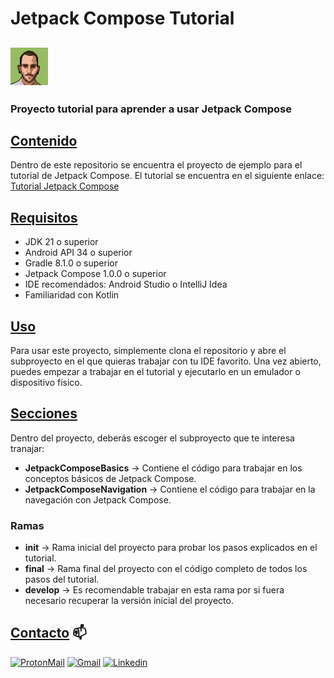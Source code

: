 # Jetpack Compose Tutorial
## <img src="https://raw.githubusercontent.com/DanielBoj/DanielBoj/main/pixel-me.png" alt="Logo desarrollador de Daniel Boj" width="60">
### Proyecto tutorial para aprender a usar Jetpack Compose

## <u>Contenido</u>
Dentro de este repositorio se encuentra el proyecto de ejemplo para el tutorial de Jetpack Compose. El tutorial se encuentra en el siguiente enlace: [Tutorial Jetpack Compose](https://www.notion.so/dboj-dev/96e7014e4b3840cda746176d9cc1ffcc?v=7a4d3db4c1974f9c85957162291bb6c9&pvs=4)

## <u>Requisitos</u>
* JDK 21 o superior
* Android API 34 o superior
* Gradle 8.1.0 o superior
* Jetpack Compose 1.0.0 o superior
* IDE recomendados: Android Studio o IntelliJ Idea
* Familiaridad con Kotlin

## <u>Uso</u>
Para usar este proyecto, simplemente clona el repositorio y abre el subproyecto en el que quieras trabajar con tu IDE favorito. Una vez abierto, puedes empezar a trabajar en el tutorial y ejecutarlo en un emulador o dispositivo físico.

## <u>Secciones</u>
Dentro del proyecto, deberás escoger el subproyecto que te interesa tranajar:
* **JetpackComposeBasics** &rarr; Contiene el código para trabajar en los conceptos básicos de Jetpack Compose.
* **JetpackComposeNavigation** &rarr; Contiene el código para trabajar en la navegación con Jetpack Compose.

### Ramas
+ **init** &rarr; Rama inicial del proyecto para probar los pasos explicados en el tutorial.
+ **final** &rarr; Rama final del proyecto con el código completo de todos los pasos del tutorial.
+ **develop** &rarr; Es recomendable trabajar en esta rama por si fuera necesario recuperar la versión inicial del proyecto.

## <u>Contacto</u> 📫
[![ProtonMail](https://img.shields.io/badge/ProtonMail-8B89CC?style=for-the-badge&logo=protonmail&logoColor=white)](dbojdev@proton.me)
[![Gmail](https://img.shields.io/badge/Gmail-D14836?style=for-the-badge&logo=gmail&logoColor=white)](dboj@uoc.edu)
[![Linkedin](https://img.shields.io/badge/LinkedIn-0077B5?style=for-the-badge&logo=linkedin&logoColor=white)](https://www.linkedin.com/in/daniel-boj-dev/)